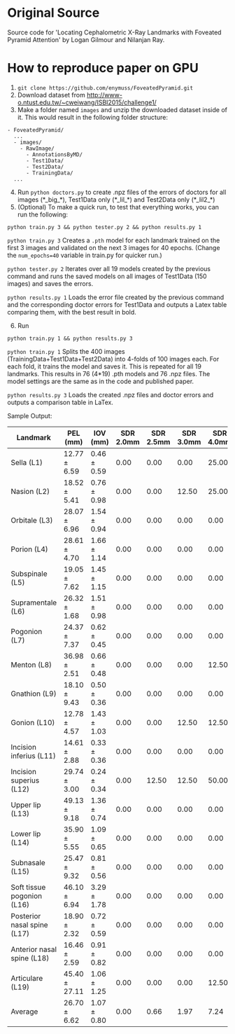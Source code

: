 # Original Source
Source code for 'Locating Cephalometric X-Ray Landmarks with Foveated Pyramid Attention' by Logan Gilmour and Nilanjan Ray.

# How to reproduce paper on GPU
1. `git clone https://github.com/enymuss/FoveatedPyramid.git`
2. Download dataset from http://www-o.ntust.edu.tw/~cweiwang/ISBI2015/challenge1/
3. Make a folder named `images` and unzip the downloaded dataset inside of it. This would result in the following folder structure:

```
- FoveatedPyramid/
  ...
  - images/
    - RawImage/
      - AnnotationsByMD/
      - Test1Data/
      - Test2Data/
      - TrainingData/
  ...
```
4. Run `python doctors.py` to create .npz files of the errors of doctors for all images (\*\_big\_\*), Test1Data only (\*\_lil\_\*) and Test2Data only (\*\_lil2\_\*)
5. (Optional) To make a quick run, to test that everything works, you can run the following:
```
python train.py 3 && python tester.py 2 && python results.py 1
```

  `python train.py 3` Creates a `.pth` model for each landmark trained on the first 3 images and validated on the next 3 images for 40 epochs. (Change the `num_epochs=40` variable in train.py for quicker run.)

  `python tester.py 2` Iterates over all 19 models created by the previous command and runs the saved models on all images of Test1Data (150 images) and saves the errors.

  `python results.py 1` Loads the error file created by the previous command and the corresponding doctor errors for Test1Data and outputs a Latex table comparing them, with the best result in bold.

6. Run
```
python train.py 1 && python results.py 3
```

  `python train.py 1` Splits the 400 images (TrainingData+Test1Data+Test2Data) into 4-folds of 100 images each. For each fold, it trains the model and saves it. This is repeated for all 19 landmarks. This results in 76 (4*19) .pth models and 76 .npz files. The model settings are the same as in the code and published paper.

  `python results.py 3`  Loads the created .npz files and doctor errors and outputs a comparison table in LaTex.

Sample Output:

| Landmark | PEL (mm) | IOV (mm) | SDR 2.0mm | SDR 2.5mm | SDR 3.0mm | SDR 4.0mm
| - | - | - | - | - | - | -
Sella (L1) | 12.77 ± 6.59 | 0.46 ± 0.59 | 0.00 | 0.00 | 0.00 | 25.00|
Nasion (L2) | 18.52 ± 5.41 | 0.76 ± 0.98 | 0.00 | 0.00 | 12.50 | 25.00|
Orbitale (L3) | 28.07 ± 6.96 | 1.54 ± 0.94 | 0.00 | 0.00 | 0.00 | 0.00|
Porion (L4) | 28.61 ± 4.70 | 1.66 ± 1.14 | 0.00 | 0.00 | 0.00 | 0.00|
Subspinale (L5) | 19.05 ± 7.62 | 1.45 ± 1.15 | 0.00 | 0.00 | 0.00 | 0.00|
Supramentale (L6) | 26.32 ± 1.68 | 1.51 ± 0.98 | 0.00 | 0.00 | 0.00 | 0.00|
Pogonion (L7) | 24.37 ± 7.37 | 0.62 ± 0.45 | 0.00 | 0.00 | 0.00 | 0.00|
Menton (L8) | 36.98 ± 2.51 | 0.66 ± 0.48 | 0.00 | 0.00 | 0.00 | 12.50|
Gnathion (L9) | 18.10 ± 9.43 | 0.50 ± 0.36 | 0.00 | 0.00 | 0.00 | 0.00|
Gonion (L10) | 12.78 ± 4.57 | 1.43 ± 1.03 | 0.00 | 0.00 | 12.50 | 12.50|
Incision inferius (L11) | 14.61 ± 2.88 | 0.33 ± 0.36 | 0.00 | 0.00 | 0.00 | 0.00|
Incision superius (L12) | 29.74 ± 3.00 | 0.24 ± 0.34 | 0.00 | 12.50 | 12.50 | 50.00|
Upper lip (L13) | 49.13 ± 9.18 | 1.36 ± 0.74 | 0.00 | 0.00 | 0.00 | 0.00|
Lower lip (L14) | 35.90 ± 5.55 | 1.09 ± 0.65 | 0.00 | 0.00 | 0.00 | 0.00|
Subnasale (L15) | 25.47 ± 9.32 | 0.81 ± 0.56 | 0.00 | 0.00 | 0.00 | 0.00|
Soft tissue pogonion (L16) | 46.10 ± 6.94 | 3.29 ± 1.78 | 0.00 | 0.00 | 0.00 | 0.00|
Posterior nasal spine (L17) | 18.90 ± 2.32 | 0.72 ± 0.59 | 0.00 | 0.00 | 0.00 | 0.00|
Anterior nasal spine (L18) | 16.46 ± 2.59 | 0.91 ± 0.82 | 0.00 | 0.00 | 0.00 | 0.00|
Articulare (L19) | 45.40 ± 27.11 | 1.06 ± 1.25 | 0.00 | 0.00 | 0.00 | 12.50|
Average | 26.70 ± 6.62 | 1.07 ± 0.80 | 0.00 | 0.66 | 1.97 | 7.24|
